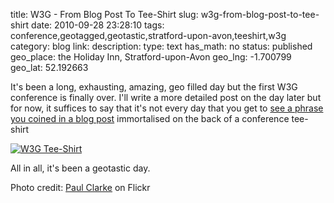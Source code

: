 title: W3G - From Blog Post To Tee-Shirt
slug: w3g-from-blog-post-to-tee-shirt
date: 2010-09-28 23:28:10
tags: conference,geotagged,geotastic,stratford-upon-avon,teeshirt,w3g
category: blog
link: 
description: 
type: text
has_math: no
status: published
geo_place: the Holiday Inn, Stratford-upon-Avon
geo_lng: -1.700799
geo_lat: 52.192663

It's been a long, exhausting, amazing, geo filled day but the first W3G conference is finally over. I'll write a more detailed post on the day later but for now, it suffices to say that it's not every day that you get to [see a phrase you coined in a blog post](/2010/04/16/the-3-ws-of-geo-and-hyperlocal-deities-and-a-pachyderm/ "/2010/04/16/the-3-ws-of-geo-and-hyperlocal-deities-and-a-pachyderm/") immortalised on the back of a conference tee-shirt

[![W3G Tee-Shirt](http://farm5.static.flickr.com/4127/5032420517_c3a2a25fc7_d.jpg)](http://www.flickr.com/photos/paul_clarke/5032420517/ "W3G Tee-Shirt")

All in all, it's been a geotastic day.


Photo credit: [Paul Clarke](http://www.flickr.com/photos/paul_clarke/5032420517 "http://www.flickr.com/photos/paul_clarke/5032420517") on Flickr


